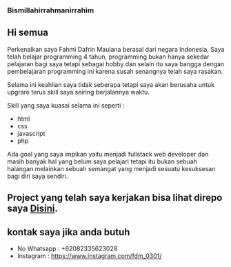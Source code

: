 ### Bismillahirrahmanirrahim

## Hi semua

Perkenalkan saya Fahmi Dafrin Maulana berasal dari negara Indonesia, Saya telah belajar programming 4 tahun, programming bukan hanya sekedar pelajaran bagi saya tetapi sebagai hobby dan selain itu saya bangga dengan pembelajaran programming ini karena susah senangnya telah saya rasakan.

Selama ini keahlian saya tidak seberapa tetapi saya akan berusaha untuk upgrare terus skill saya seiring berjalannya waktu.

Skill yang saya kuasai selama ini seperti :
- html
- css
- javascript
- php

Ada goal yang saya  impikan yaitu menjadi fullstack web developer dan masih banyak hal yang belum saya pelajari tetapi itu bukan sebuah halangan melainkan sebuah semangat yang menjadi sesuatu kesuksesan bagi diri saya sendiri.


## Project yang telah saya kerjakan bisa lihat direpo saya [Disini](https://github.com/destroylord?tab=repositories).


## kontak saya jika anda butuh

- No Whatsapp : +62082335623028
- Instagram   : https://www.instagram.com/fdm_0301/
